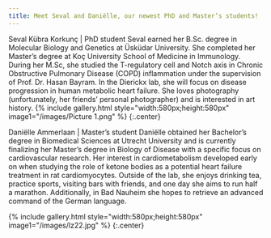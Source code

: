```yaml
---
title: Meet Seval and Daniëlle, our newest PhD and Master’s students!
---
```


 
Seval Kübra Korkunç | PhD student
Seval earned her B.Sc. degree in Molecular Biology and Genetics at Üsküdar University. She completed her Master’s degree at Koç University School of Medicine in Immunology.  During her M.Sc, she studied the T-regulatory cell and  Notch axis in Chronic Obstructive Pulmonary Disease (COPD) inflammation under the supervision of Prof. Dr. Hasan Bayram. In the Dierickx lab, she will focus on disease progression in human metabolic heart failure. She loves photography (unfortunately, her friends’ personal photographer) and is interested in art history.
{% include gallery.html style="width:580px;height:580px" image1="/images/Picture 1.png" %} {:.center} 

Daniëlle Ammerlaan | Master’s student
Daniëlle obtained her Bachelor’s degree in Biomedical Sciences at Utrecht University and is currently finalizing her Master’s degree in Biology of Disease with a specific focus on cardiovascular research. Her interest in cardiometabolism developed early on when studying the role of ketone bodies as a potential heart failure treatment in rat cardiomyocytes. Outside of the lab, she enjoys drinking tea, practice sports, visiting bars with friends, and one day she aims to run half a marathon. Additionally, in Bad Nauheim she hopes to retrieve an advanced command of the German language. 

{% include gallery.html style="width:580px;height:580px" image1="/images/lz22.jpg" %} {:.center} 
